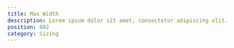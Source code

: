 ```yaml
---
title: Max Width
description: Lorem ipsum dolor sit amet, consectetur adipiscing elit.
position: 602
category: Sizing
---
```

